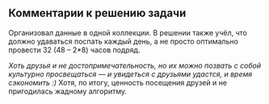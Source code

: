 ## Комментарии к решению задачи

Организовал данные в одной коллекции.
В решении также учёл, что должно удаваться поспать каждый день, а не просто оптимально провести 32 (48 – 2*8) часов подряд.

*Хоть друзья и не достопримечательность, но их можно позвать с собой культурно просвещаться — и увидеться с друзьями удастся, и время сэкономить :)*
Хотя, по итогу, ценность посещения друзей и не пригодилась жадному алгоритму.

